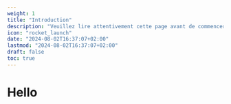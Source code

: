 ```yaml
---
weight: 1
title: "Introduction"
description: "Veuillez lire attentivement cette page avant de commencer."
icon: "rocket_launch"
date: "2024-08-02T16:37:07+02:00"
lastmod: "2024-08-02T16:37:07+02:00"
draft: false
toc: true
---
```


# Hello
